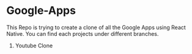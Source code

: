 # Google-Apps
This Repo is trying to create a clone of all the Google Apps using React Native. You can find each projects under different branches.

1. Youtube Clone
